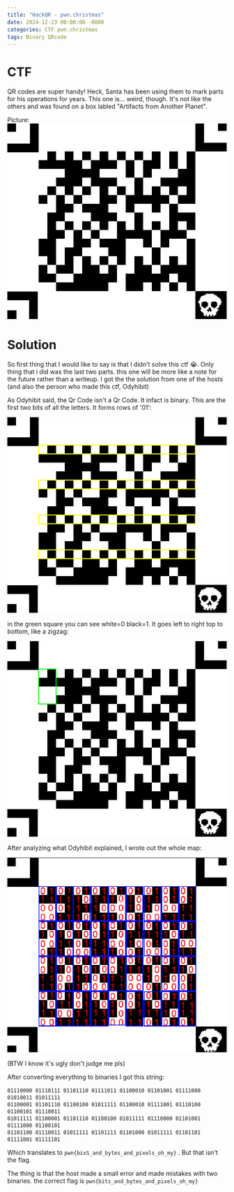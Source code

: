 ```yaml
---
title: "HackQR - pwn.christmas"
date: 2024-12-23 00:00:00 -0800
categories: CTF pwn.christmas
tags: Binary QRcode
---
```



# CTF


QR codes are super handy! Heck, Santa has been using them to mark parts for his operations for years. This one is... weird, though. It's not like the others and was found on a box labled "Artifacts from Another Planet".

Picture:
![QrCode](https://github.com/jester-var/jester-var.github.io/blob/babddbcd39717fe0b5fe1eef3e5e4be0eff60b45/assets/images/Hackqr_code.png)


# Solution

So first thing that I would like to say is that I didn't solve this ctf 😭. Only thing that i did was the last two parts. this one will be more like a note for the future rather than a writeup. I got the the solution from one of the hosts (and also the person who made this ctf, Odyhibit)

As Odyhibit said, the Qr Code isn't a Qr Code. It infact is binary. This are the first two bits of all the letters. It forms rows of '01':

![First Two Bits](https://github.com/jester-var/jester-var.github.io/blob/babddbcd39717fe0b5fe1eef3e5e4be0eff60b45/assets/images/first_2_bits.png)


in the green square you can see white=0 black=1. It goes left to right top to bottom, like a zigzag:

![QrCode](https://github.com/jester-var/jester-var.github.io/blob/babddbcd39717fe0b5fe1eef3e5e4be0eff60b45/assets/images/letter_p.png)

After analyzing what Odyhibit explained, I wrote out the whole map:

![full](https://github.com/jester-var/jester-var.github.io/blob/babddbcd39717fe0b5fe1eef3e5e4be0eff60b45/assets/images/full.png)

(BTW I know it's ugly don't judge me pls)

After converting everything to binaries I got this string:

```binary
01110000 01110111 01101110 01111011 01100010 01101001 01111000 01010011 01011111
01100001 01101110 01100100 01011111 01100010 01111001 01110100 01100101 01110011
01011111 01100001 01101110 01100100 01011111 01110000 01101001 01111000 01100101 
01101100 01110011 01011111 01101111 01101000 01011111 01101101 01111001 01111101
```


Which translates to `pwn{bixS_and_bytes_and_pixels_oh_my}` . But that isn't the flag.

The thing is that the host made a small error and made mistakes with two binaries. the correct flag is `pwn{bits_and_bytes_and_pixels_oh_my}`
